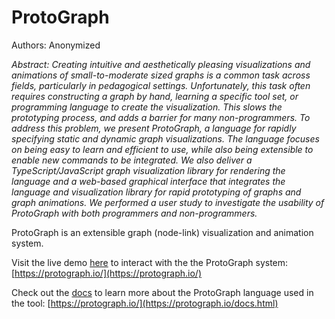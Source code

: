 # ProtoGraph

Authors: Anonymized

*Abstract: Creating intuitive and aesthetically pleasing visualizations and animations of small-to-moderate sized graphs is a common task across fields, particularly in pedagogical settings. Unfortunately, this task often requires constructing a graph by hand, learning a specific tool set, or programming language to create the visualization. This slows the prototyping process, and adds a barrier for many non-programmers. To address this problem, we present ProtoGraph, a language for rapidly specifying static and dynamic graph visualizations. The language focuses on being easy to learn and efficient to use, while also being extensible to enable new commands to be integrated. We also deliver a TypeScript/JavaScript graph visualization library for rendering the language and a web-based graphical interface that integrates the language and visualization library for rapid prototyping of graphs and graph animations. We performed a user study to investigate the usability of ProtoGraph with both programmers and non-programmers.*



ProtoGraph is an extensible graph (node-link) visualization and animation system.

Visit the live demo [here](https://protograph.io/) to interact with the the ProtoGraph system: [https://protograph.io/](https://protograph.io/)

Check out the [docs](https://protograph.io/docs.html) to learn more about the ProtoGraph language used in the tool: [https://protograph.io/](https://protograph.io/docs.html)